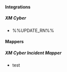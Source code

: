 
#### Integrations
##### XM Cyber
- %%UPDATE_RN%%

#### Mappers
##### XM Cyber Incident Mapper
- test
